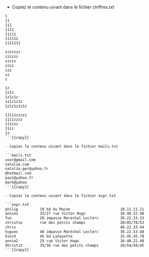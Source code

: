 - Copiez le contenu uivant dans le fichier chiffres.txt

```chiffres.txt
1
11
111
1111
11111
111111
1111111

zzzzzzz
zzzzzz
zzzzz
zzzz
zzz
zz
z

1z
1z1z
1z1z1z
1z1z1z1z
1z1z1z1z1z

11111zzzzz
1111zzzz
111zzz
11zz
1z
```{{copy}}

- Copiez le contenu uivant dans le fichier mails.txt

```mails.txt
user@gmail.com
natalie.com
natalie.ger@yahoo.fr
@hotmail.com
paul@yahoo.fr
mark@yahoo
```{{copy}}

- Copiez le contenu uivant dans le fichier expr.txt

```expr.txt
philip          10 bd du Maine                       10.11.11.11
annie2          25/27 rue Victor Hugo                10.48.22.48
fun             20 impasse Marechal Leclerc          30.22.33.33
christie        rue des petits champs                20/45/78/52
chris                                                40.22.33.44
hugues          48 impasse Maréchal Leclerc          30.22.53.48
XincX           45 bd Lafayette                      15.45.45.78
annie2          25 rue Victor Hugo                   10.48.22.48
XhristiX        35/36 rue des petits champs          20/54/58/45
```{{copy}}